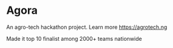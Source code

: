 # Agora
An agro-tech hackathon project. Learn more https://agrotech.ng


Made it top 10 finalist among 2000+ teams nationwide
